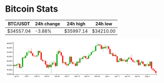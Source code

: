 # Bitcoin Stats

BTC/USDT|24h change|24h high|24h low|
|---|---|---|---|
|$34557.04|-3.88%|$35997.14|$34210.00|

<img src="./chart.svg">

